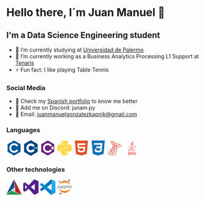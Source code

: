 # Hello there, I´m Juan Manuel 🙌
## I'm a Data Science Engineering student

- 🔭 I’m currently studying at [Universidad de Palermo](https://www.palermo.edu/)  
-  💼 I’m currently working as a Business Analytics Processing L1 Support at [Tenaris](https://www.tenaris.com/)  
- ⚡ Fun fact: I like playing Table Tennis  

### Social Media
- 📝 Check my [Spanish portfolio](https://jgonzalezkapnik.netlify.app/) to know me better
- 💬 Add me on Discord: junam.py
- 📩 Email: juanmanuelgonzalezkapnik@gmail.com

<h3 align="left">Languages</h3>
<p align="left">
    <img src="https://github.com/devicons/devicon/blob/master/icons/c/c-plain.svg" width="40" height="40"/>
    <img src="https://raw.githubusercontent.com/devicons/devicon/master/icons/cplusplus/cplusplus-plain.svg" width="40" height="40"/>
    <img src="https://github.com/devicons/devicon/blob/master/icons/csharp/csharp-plain.svg" width="40" height="40"/>
    <img src="https://github.com/devicons/devicon/blob/master/icons/python/python-plain.svg" width="40" height="40"/> 
    <img src="https://github.com/devicons/devicon/blob/master/icons/html5/html5-plain.svg" width="40" height="40"/>
    <img src="https://github.com/devicons/devicon/blob/master/icons/css3/css3-plain.svg" width="40" height="40"/>
    <img src="https://github.com/devicons/devicon/blob/master/icons/microsoftsqlserver/microsoftsqlserver-plain.svg" width="40" height="40"/>
    <img src="https://github.com/devicons/devicon/blob/master/icons/java/java-plain-wordmark.svg" width="40" height="40"/>
</p>

<h3 align="left">Other technologies</h3>
<p align="left">
    <img src="https://github.com/devicons/devicon/blob/master/icons/cmake/cmake-original.svg" width="40" height="40"/> 
    <img src="https://github.com/devicons/devicon/blob/master/icons/visualstudio/visualstudio-plain.svg" width="40" height="40"/>
    <img src="https://github.com/devicons/devicon/blob/master/icons/vscode/vscode-original.svg" width="40" height="40"/> 
    <img src="https://github.com/devicons/devicon/blob/master/icons/jupyter/jupyter-original-wordmark.svg" width="40" height="40"/> 
 </p>
